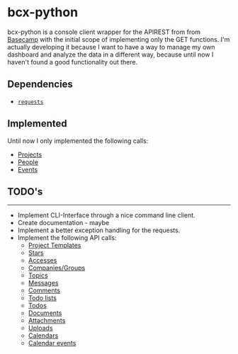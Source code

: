 # bcx-python

bcx-python is a console client wrapper for the APIREST from from [Basecamp](https://basecamp.com/) with the initial scope of implementing only the GET functions. I'm actually developing it because I want to have a way to manage my own dashboard and analyze the data in a different way, because until now I haven't found a good functionality out there.

## Dependencies

*  [``requests``](http://python-requests.org)

## Implemented

Until now I only implemented the following calls:

* [Projects](https://github.com/basecamp/bcx-api/blob/master/sections/projects.md)
* [People](https://github.com/basecamp/bcx-api/blob/master/sections/people.md)
* [Events](https://github.com/basecamp/bcx-api/blob/master/sections/events.md)

## TODO's
-----

* Implement CLI-Interface through a nice command line client.
* Create documentation - maybe
* Implement a better exception handling for the requests.
* Implement the following API calls:
    * [Project Templates](https://github.com/basecamp/bcx-api/blob/master/sections/project_templates.md)
    * [Stars](https://github.com/basecamp/bcx-api/blob/master/sections/stars.md)
    * [Accesses](https://github.com/basecamp/bcx-api/blob/master/sections/accesses.md)
    * [Companies/Groups](https://github.com/basecamp/bcx-api/blob/master/sections/groups.md)
    * [Topics](https://github.com/basecamp/bcx-api/blob/master/sections/topics.md)
    * [Messages](https://github.com/basecamp/bcx-api/blob/master/sections/messages.md)
    * [Comments](https://github.com/basecamp/bcx-api/blob/master/sections/comments.md)
    * [Todo lists](https://github.com/basecamp/bcx-api/blob/master/sections/todolists.md)
    * [Todos](https://github.com/basecamp/bcx-api/blob/master/sections/todos.md)
    * [Documents](https://github.com/basecamp/bcx-api/blob/master/sections/documents.md)
    * [Attachments](https://github.com/basecamp/bcx-api/blob/master/sections/attachments.md)
    * [Uploads](https://github.com/basecamp/bcx-api/blob/master/sections/uploads.md)
    * [Calendars](https://github.com/basecamp/bcx-api/blob/master/sections/calendars.md)
    * [Calendar events](https://github.com/basecamp/bcx-api/blob/master/sections/calendar_events.md)
